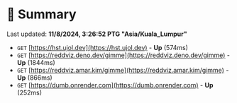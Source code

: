 # 📖 Summary
Last updated: **11/8/2024, 3:26:52 PTG "Asia/Kuala_Lumpur"**

- `GET` [https://hst.ujol.dev](https://hst.ujol.dev) - **Up** (574ms)
- `GET` [https://reddviz.deno.dev/gimme](https://reddviz.deno.dev/gimme) - **Up** (1844ms)
- `GET` [https://reddviz.amar.kim/gimme](https://reddviz.amar.kim/gimme) - **Up** (866ms)
- `GET` [https://dumb.onrender.com](https://dumb.onrender.com) - **Up** (252ms)
